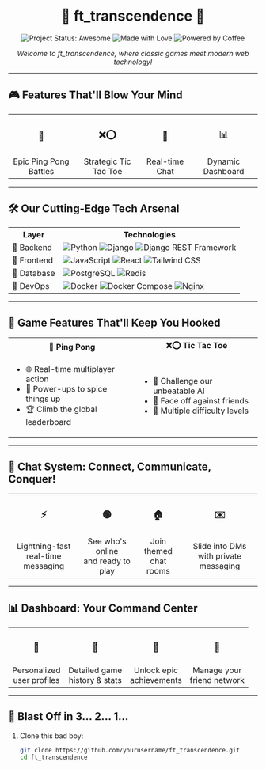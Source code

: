 <h1 align="center">
  🌟 ft_transcendence 🌟
</h1>

<p align="center">
  <img src="https://img.shields.io/badge/status-awesome-brightgreen.svg?style=for-the-badge" alt="Project Status: Awesome">
  <img src="https://img.shields.io/badge/made%20with-love%20%E2%9D%A4-red.svg?style=for-the-badge" alt="Made with Love">
  <img src="https://img.shields.io/badge/powered%20by-coffee%20%E2%98%95-brown.svg?style=for-the-badge" alt="Powered by Coffee">
</p>

<p align="center">
  <i>Welcome to ft_transcendence, where classic games meet modern web technology!</i>
</p>

---

## 🎮 Features That'll Blow Your Mind

<table>
  <tr>
    <td align="center"><h3>🏓</h3></td>
    <td align="center"><h3>❌⭕</h3></td>
    <td align="center"><h3>💬</h3></td>
    <td align="center"><h3>📊</h3></td>
  </tr>
  <tr>
    <td align="center">Epic Ping Pong Battles</td>
    <td align="center">Strategic Tic Tac Toe</td>
    <td align="center">Real-time Chat</td>
    <td align="center">Dynamic Dashboard</td>
  </tr>
</table>

---

## 🛠️ Our Cutting-Edge Tech Arsenal

<table>
  <tr>
    <th>Layer</th>
    <th>Technologies</th>
  </tr>
  <tr>
    <td>🐍 Backend</td>
    <td>
      <img src="https://img.shields.io/badge/Python-3776AB?style=for-the-badge&logo=python&logoColor=white" alt="Python">
      <img src="https://img.shields.io/badge/Django-092E20?style=for-the-badge&logo=django&logoColor=white" alt="Django">
      <img src="https://img.shields.io/badge/DRF-092E20?style=for-the-badge&logo=django&logoColor=white" alt="Django REST Framework">
    </td>
  </tr>
  <tr>
    <td>🎨 Frontend</td>
    <td>
      <img src="https://img.shields.io/badge/JavaScript-F7DF1E?style=for-the-badge&logo=javascript&logoColor=black" alt="JavaScript">
      <img src="https://img.shields.io/badge/React-20232A?style=for-the-badge&logo=react&logoColor=61DAFB" alt="React">
      <img src="https://img.shields.io/badge/Tailwind_CSS-38B2AC?style=for-the-badge&logo=tailwind-css&logoColor=white" alt="Tailwind CSS">
    </td>
  </tr>
  <tr>
    <td>💾 Database</td>
    <td>
      <img src="https://img.shields.io/badge/PostgreSQL-316192?style=for-the-badge&logo=postgresql&logoColor=white" alt="PostgreSQL">
      <img src="https://img.shields.io/badge/Redis-DC382D?style=for-the-badge&logo=redis&logoColor=white" alt="Redis">
    </td>
  </tr>
  <tr>
    <td>🐳 DevOps</td>
    <td>
      <img src="https://img.shields.io/badge/Docker-2496ED?style=for-the-badge&logo=docker&logoColor=white" alt="Docker">
      <img src="https://img.shields.io/badge/Docker_Compose-2496ED?style=for-the-badge&logo=docker&logoColor=white" alt="Docker Compose">
      <img src="https://img.shields.io/badge/Nginx-009639?style=for-the-badge&logo=nginx&logoColor=white" alt="Nginx">
    </td>
  </tr>
</table>

---

## 🎯 Game Features That'll Keep You Hooked

<table>
  <tr>
    <th>🏓 Ping Pong</th>
    <th>❌⭕ Tic Tac Toe</th>
  </tr>
  <tr>
    <td>
      <ul>
        <li>🌐 Real-time multiplayer action</li>
        <li>🚀 Power-ups to spice things up</li>
        <li>🏆 Climb the global leaderboard</li>
      </ul>
    </td>
    <td>
      <ul>
        <li>🤖 Challenge our unbeatable AI</li>
        <li>👥 Face off against friends</li>
        <li>🧠 Multiple difficulty levels</li>
      </ul>
    </td>
  </tr>
</table>

---

## 💬 Chat System: Connect, Communicate, Conquer!

<table>
  <tr>
    <td align="center"><h3>⚡</h3></td>
    <td align="center"><h3>🟢</h3></td>
    <td align="center"><h3>🏠</h3></td>
    <td align="center"><h3>✉️</h3></td>
  </tr>
  <tr>
    <td align="center">Lightning-fast<br>real-time messaging</td>
    <td align="center">See who's online<br>and ready to play</td>
    <td align="center">Join themed<br>chat rooms</td>
    <td align="center">Slide into DMs<br>with private messaging</td>
  </tr>
</table>

---

## 📊 Dashboard: Your Command Center

<table>
  <tr>
    <td align="center"><h3>👤</h3></td>
    <td align="center"><h3>📜</h3></td>
    <td align="center"><h3>🏅</h3></td>
    <td align="center"><h3>👥</h3></td>
  </tr>
  <tr>
    <td align="center">Personalized<br>user profiles</td>
    <td align="center">Detailed game<br>history & stats</td>
    <td align="center">Unlock epic<br>achievements</td>
    <td align="center">Manage your<br>friend network</td>
  </tr>
</table>

---

## 🚀 Blast Off in 3... 2... 1...

1. Clone this bad boy:
   ```bash
   git clone https://github.com/yourusername/ft_transcendence.git
   cd ft_transcendence
